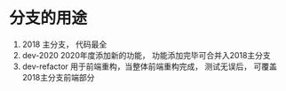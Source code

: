 # 分支的用途

1. 2018 主分支， 代码最全
2. dev-2020 2020年度添加新的功能， 功能添加完毕可合并入2018主分支
3. dev-refactor 用于前端重构，当整体前端重构完成， 测试无误后， 可覆盖2018主分支前端部分
